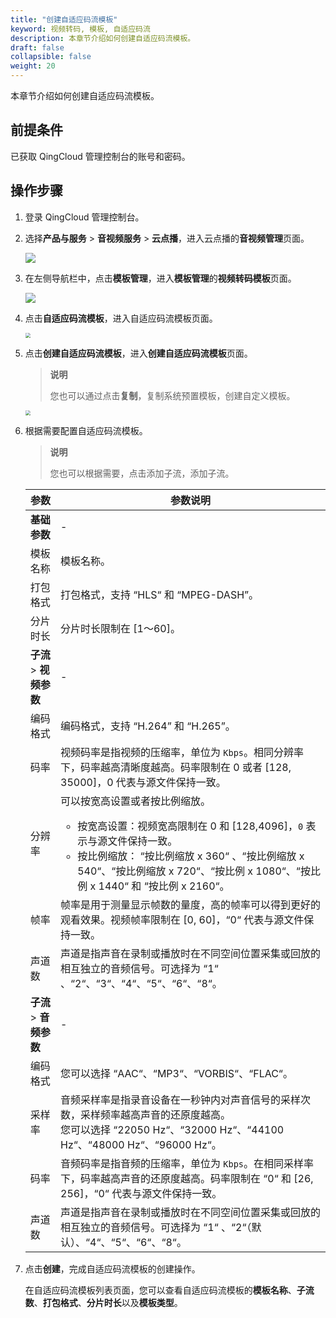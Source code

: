 ```yaml
---
title: "创建自适应码流模板"
keyword: 视频转码, 模板, 自适应码流
description: 本章节介绍如何创建自适应码流模板。
draft: false
collapsible: false
weight: 20
---
```


本章节介绍如何创建自适应码流模板。

## 前提条件

已获取 QingCloud 管理控制台的账号和密码。

## 操作步骤

1. 登录 QingCloud 管理控制台。

2. 选择**产品与服务** > **音视频服务** > **云点播**，进入云点播的**音视频管理**页面。

   ![](/audio_and_video/vod/_images/um_video_list.png)

3. 在左侧导航栏中，点击**模板管理**，进入**模板管理**的**视频转码模板**页面。

   ![](/audio_and_video/vod/_images/um_tempt_list.png)

4. 点击**自适应码流模板**，进入自适应码流模板页面。

   <img src="/audio_and_video/vod/_images/um_stream_list.png" style="zoom:50%;" />

5. 点击**创建自适应码流模板**，进入**创建自适应码流模板**页面。

   > **说明**
   >
   > 您也可以通过点击**复制**，复制系统预置模板，创建自定义模板。

   <img src="/audio_and_video/vod/_images/um_stream_win.png" style="zoom:50%;" />

6. 根据需要配置自适应码流模板。

   > **说明**
   >
   > 您也可以根据需要，点击添加子流，添加子流。

   | 参数                    | 参数说明                                                     |
   | ----------------------- | ------------------------------------------------------------ |
   | **基础参数**            | -                                                            |
   | 模板名称                | 模板名称。                                                   |
   | 打包格式                | 打包格式，支持 “HLS“ 和 “MPEG-DASH”。                        |
   | 分片时长                | 分片时长限制在 [1～60]。                                     |
   | **子流** > **视频参数** | -                                                            |
   | 编码格式                | 编码格式，支持 “H.264” 和 “H.265”。                          |
   | 码率                    | 视频码率是指视频的压缩率，单位为 `Kbps`。相同分辨率下，码率越高清晰度越高。码率限制在 0 或者 [128, 35000]，0 代表与源文件保持一致。 |
   | 分辨率                  | 可以按宽高设置或者按比例缩放。<ul><li>按宽高设置：视频宽高限制在 0 和 [128,4096]，`0` 表示与源文件保持一致。</li><li>按比例缩放： “按比例缩放 x 360“ 、“按比例缩放 x 540“、“按比例缩放 x 720“、“按比例 x 1080“、“按比例 x 1440“ 和 “按比例 x 2160“。 </li></ul> |
   | 帧率                    | 帧率是用于测量显示帧数的量度，高的帧率可以得到更好的观看效果。视频帧率限制在 [0, 60]，“0“ 代表与源文件保持一致。 |
   | 声道数                  | 声道是指声音在录制或播放时在不同空间位置采集或回放的相互独立的音频信号。可选择为 “1“ 、“2“、“3“、“4“、“5“、“6“、“8“。 |
   | **子流** > **音频参数** | -                                                            |
   | 编码格式                | 您可以选择 “AAC“、“MP3“、“VORBIS“、“FLAC“。                  |
   | 采样率                  | 音频采样率是指录音设备在一秒钟内对声音信号的采样次数，采样频率越高声音的还原度越高。<br />您可以选择 “22050 Hz“、“32000 Hz“、“44100 Hz“、“48000 Hz“、“96000 Hz“。 |
   | 码率                    | 音频码率是指音频的压缩率，单位为 `Kbps`。在相同采样率下，码率越高声音的还原度越高。码率限制在 “0“ 和 [26, 256]，“0“ 代表与源文件保持一致。 |
   | 声道数                  | 声道是指声音在录制或播放时在不同空间位置采集或回放的相互独立的音频信号。可选择为 “1“ 、“2“（默认）、“4“、“5“、“6“、“8“。 |
   
6. 点击**创建**，完成自适应码流模板的创建操作。

   在自适应码流模板列表页面，您可以查看自适应码流模板的**模板名称**、**子流数**、**打包格式**、**分片时长**以及**模板类型**。

